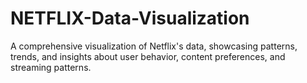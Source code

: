 # NETFLIX-Data-Visualization
A comprehensive visualization of Netflix's data, showcasing patterns, trends, and insights about user behavior, content preferences, and streaming patterns.
